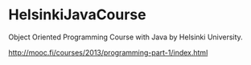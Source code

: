 # HelsinkiJavaCourse

Object Oriented Programming Course with Java by Helsinki University.

http://mooc.fi/courses/2013/programming-part-1/index.html
